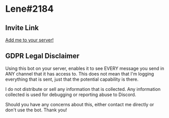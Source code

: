 # Lene#2184

## Invite Link
[Add me to your server!](https://discord.com/api/oauth2/authorize?client_id=723619199523487883&permissions=274877958144&scope=bot%20applications.commands)




## GDPR Legal Disclaimer
Using this bot on your server, enables it to see EVERY message you send in ANY channel that it has access to. This does not mean that I'm logging everything that is sent, just that the potential capability is there.

I do not distribute or sell any information that is collected. Any information collected is used for debugging or reporting abuse to Discord.

Should you have any concerns about this, either contact me directly or don't use the bot. Thank you!
